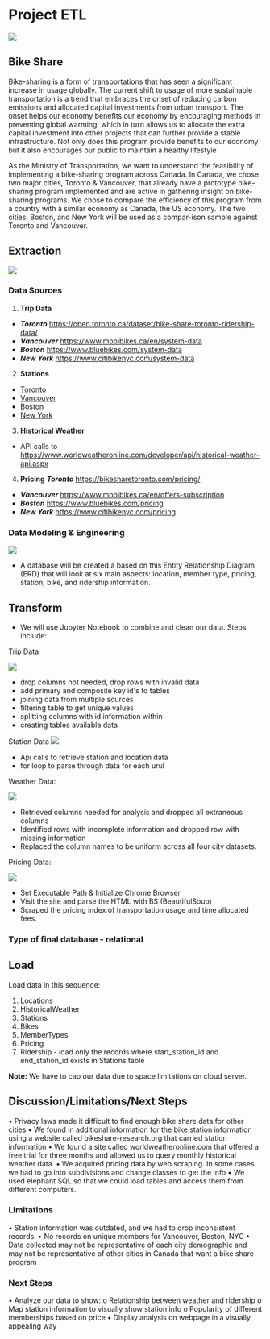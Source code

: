 # Project ETL
<img src="Images/bike.jpg">

## Bike Share
Bike-sharing is a form of transportations that has seen a significant increase in usage
globally. The current shift to usage of more sustainable transportation is a
trend that embraces the onset of reducing carbon emissions and allocated
capital investments from urban transport. The onset helps our economy benefits
our economy by encouraging methods in preventing global warming, which in turn
allows us to allocate the extra capital investment into other projects that can
further provide a stable infrastructure. Not only does this program provide
benefits to our economy but it also encourages our public to maintain a healthy
lifestyle

As the Ministry of Transportation, we want to understand the feasibility of implementing a bike-sharing program across Canada. In Canada, we chose two major cities, Toronto & Vancouver, that already have a prototype bike-sharing program implemented and are active in gathering insight on bike-sharing programs. We chose to compare the efficiency of this program from a country with a similar economy as Canada, the US economy.  The two cities, Boston, and New York will be used as a compar-ison sample against Toronto and Vancouver. 

## Extraction
<img src="Images/pd.read.png">

### Data Sources
1. **Trip Data**  
  * ***Toronto*** https://open.toronto.ca/dataset/bike-share-toronto-ridership-data/  
  * ***Vancouver*** https://www.mobibikes.ca/en/system-data  
  * ***Boston*** https://www.bluebikes.com/system-data  
  * ***New York*** https://www.citibikenyc.com/system-data  


2. **Stations**  
  * [Toronto](https://toronto-us.publicbikesystem.net/ube/gbfs/v1/en/station_information)
  * [Vancouver](https://vancouver-gbfs.smoove.pro/gbfs/en/station_information.json)
  * [Boston](https://gbfs.bluebikes.com/gbfs/en/station_information.json)
  * [New York](https://gbfs.citibikenyc.com/gbfs/en/station_information.json)
       

3. **Historical Weather**
  * API calls to https://www.worldweatheronline.com/developer/api/historical-weather-api.aspx
  
4. **Pricing**
   ***Toronto*** https://bikesharetoronto.com/pricing/
  * ***Vancouver*** https://www.mobibikes.ca/en/offers-subscription 
  * ***Boston*** https://www.bluebikes.com/pricing 
  * ***New York*** https://www.citibikenyc.com/pricing
  
  ### Data Modeling & Engineering
  
 <img src="Images/erd.png">
 
 * A database will be created a based on this Entity Relationship Diagram (ERD) that will look at six   main aspects: location, member type, pricing, station, bike, and ridership information. 
 

## Transform
 * We will use Jupyter Notebook to combine and clean our data. Steps include:
 
Trip Data

<img src="Images/trip.png">

   * drop columns not needed, drop rows with invalid data
   * add primary and composite key id's to tables
   * joining data from multiple sources
   * filtering table to get unique values
   * splitting columns with id information within
   * creating tables available data
   
Station Data
<img src="Images/pd.read.png">

   * Api calls to retrieve station and location data
   * for loop to parse through data for each urul
   
Weather Data:

<img src="Images/loop.png">

*	Retrieved columns needed for analysis and dropped all extraneous columns
*	Identified rows with incomplete information and dropped row with missing information
*	Replaced the column names to be uniform across all four city datasets.


Pricing Data: 

<img src="Images/scrape.png">

*	Set Executable Path & Initialize Chrome Browser
*	Visit the site and parse the HTML with BS (BeautifulSoup)
*	Scraped the pricing index of transportation usage and time allocated fees.


### Type of final database - relational

## Load
Load data in this sequence:
1. Locations
2. HistoricalWeather
3. Stations
4. Bikes
5. MemberTypes
6. Pricing
7. Ridership - load only the records where start_station_id and end_station_id exists in Stations table

**Note:**
We have to cap our data due to space limitations on cloud server.

## Discussion/Limitations/Next Steps

•	Privacy laws made it difficult to find enough bike share data for other cities
•	We found in additional information for the bike station information using a website called bikeshare-research.org that carried station information 
•	We found a site called worldweatheronline.com that offered a free trial for three months and allowed us to query monthly historical weather data. 
•	We acquired pricing data by web scraping. In some cases we had to go into subdivisions and change classes to get the info
•	We used elephant SQL so that we could load tables and access them from different computers.

### Limitations
•	Station information was outdated, and we had to drop inconsistent records. 
•	No records on unique members for Vancouver, Boston, NYC
•	Data collected may not be representative of each city demographic and may not be representative of other cities in Canada that want a bike share program
### Next Steps
•	Analyze our data to show:
o	Relationship between weather and ridership
o	Map station information to visually show station info
o	Popularity of different memberships based on price
•	Display analysis on webpage in a visually appealing way
